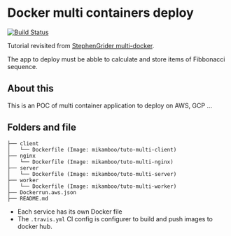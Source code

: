 # Docker multi containers deploy

[![Build Status](https://travis-ci.org/mikamboo/multi-docker.svg?branch=master)](https://travis-ci.org/mikamboo/multi-docker)

Tutorial revisited from [StephenGrider multi-docker](https://github.com/StephenGrider/multi-docker).

The app to deploy must be abble to calculate and store items of Fibbonacci sequence.

## About this

This is an POC of multi container application to deploy on AWS, GCP ...

## Folders and file

```
├── client
│   └── Dockerfile (Image: mikamboo/tuto-multi-client)
├── nginx
│   └── Dockerfile (Image: mikamboo/tuto-multi-nginx)
├── server
│   └── Dockerfile (Image: mikamboo/tuto-multi-server)
├── worker
│   └── Dockerfile (Image: mikamboo/tuto-multi-worker)
├── Dockerrun.aws.json
├── README.md
```

* Each service has its own Docker file
* The `.travis.yml` CI config is configurer to build and push images to docker hub.
